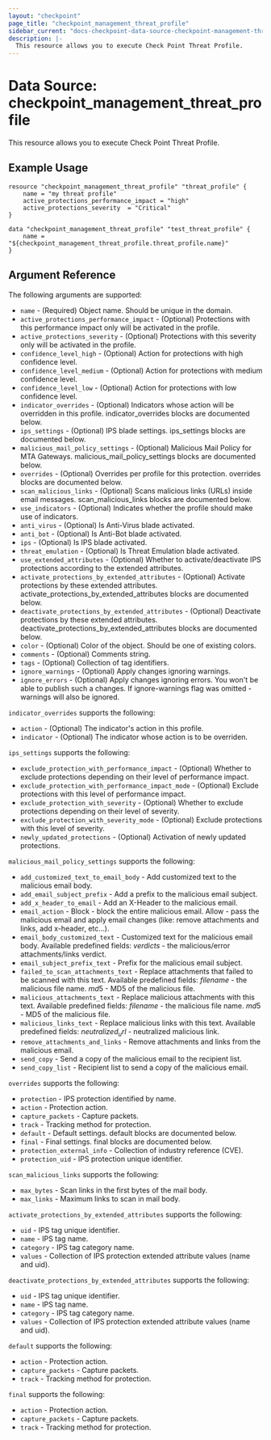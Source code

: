 ```yaml
---
layout: "checkpoint"
page_title: "checkpoint_management_threat_profile"
sidebar_current: "docs-checkpoint-data-source-checkpoint-management-threat-profile"
description: |-
  This resource allows you to execute Check Point Threat Profile.
---
```


# Data Source: checkpoint_management_threat_profile

This resource allows you to execute Check Point Threat Profile.

## Example Usage


```hcl
resource "checkpoint_management_threat_profile" "threat_profile" {
	name = "my threat profile"
	active_protections_performance_impact = "high"
	active_protections_severity	 = "Critical"
}

data "checkpoint_management_threat_profile" "test_threat_profile" {
    name = "${checkpoint_management_threat_profile.threat_profile.name}"
}
```

## Argument Reference

The following arguments are supported:

* `name` - (Required) Object name. Should be unique in the domain.
* `active_protections_performance_impact` - (Optional) Protections with this performance impact only will be activated in the profile.
* `active_protections_severity` - (Optional) Protections with this severity only will be activated in the profile.
* `confidence_level_high` - (Optional) Action for protections with high confidence level.
* `confidence_level_medium` - (Optional) Action for protections with medium confidence level.
* `confidence_level_low` - (Optional) Action for protections with low confidence level.
* `indicator_overrides` - (Optional) Indicators whose action will be overridden in this profile. indicator_overrides blocks are documented below.
* `ips_settings` - (Optional) IPS blade settings. ips_settings blocks are documented below.
* `malicious_mail_policy_settings` - (Optional) Malicious Mail Policy for MTA Gateways. malicious_mail_policy_settings blocks are documented below.
* `overrides` - (Optional) Overrides per profile for this protection. overrides blocks are documented below.
* `scan_malicious_links` - (Optional) Scans malicious links (URLs) inside email messages. scan_malicious_links blocks are documented below.
* `use_indicators` - (Optional) Indicates whether the profile should make use of indicators.
* `anti_virus` - (Optional) Is Anti-Virus blade activated.
* `anti_bot` - (Optional) Is Anti-Bot blade activated.
* `ips` - (Optional) Is IPS blade activated.
* `threat_emulation` - (Optional) Is Threat Emulation blade activated.
* `use_extended_attributes` - (Optional) Whether to activate/deactivate IPS protections according to the extended attributes.
* `activate_protections_by_extended_attributes` - (Optional) Activate protections by these extended attributes. activate_protections_by_extended_attributes blocks are documented below.
* `deactivate_protections_by_extended_attributes` - (Optional) Deactivate protections by these extended attributes. deactivate_protections_by_extended_attributes blocks are documented below.
* `color` - (Optional) Color of the object. Should be one of existing colors.
* `comments` - (Optional) Comments string.
* `tags` - (Optional) Collection of tag identifiers.
* `ignore_warnings` - (Optional) Apply changes ignoring warnings.
* `ignore_errors` - (Optional) Apply changes ignoring errors. You won't be able to publish such a changes. If ignore-warnings flag was omitted - warnings will also be ignored.

`indicator_overrides` supports the following:

* `action` - (Optional) The indicator's action in this profile.
* `indicator` - (Optional) The indicator whose action is to be overriden.

`ips_settings` supports the following:

* `exclude_protection_with_performance_impact` - (Optional) Whether to exclude protections depending on their level of performance impact.
* `exclude_protection_with_performance_impact_mode` - (Optional) Exclude protections with this level of performance impact.
* `exclude_protection_with_severity` - (Optional) Whether to exclude protections depending on their level of severity.
* `exclude_protection_with_severity_mode` - (Optional) Exclude protections with this level of severity.
* `newly_updated_protections` - (Optional) Activation of newly updated protections.

`malicious_mail_policy_settings` supports the following:

* `add_customized_text_to_email_body` - Add customized text to the malicious email body.
* `add_email_subject_prefix` - Add a prefix to the malicious email subject.
* `add_x_header_to_email` - Add an X-Header to the malicious email.
* `email_action` - Block - block the entire malicious email. Allow - pass the malicious email and apply email changes (like: remove attachments and links, add x-header, etc...).
* `email_body_customized_text` - Customized text for the malicious email body. Available predefined fields: $verdicts$ - the malicious/error attachments/links verdict.
* `email_subject_prefix_text` - Prefix for the malicious email subject.
* `failed_to_scan_attachments_text` - Replace attachments that failed to be scanned with this text. Available predefined fields: $filename$ - the malicious file name. $md5$ - MD5 of the malicious file.
* `malicious_attachments_text` - Replace malicious attachments with this text. Available predefined fields: $filename$ - the malicious file name. $md5$ - MD5 of the malicious file.
* `malicious_links_text` - Replace malicious links with this text. Available predefined fields: $neutralized_url$ - neutralized malicious link.
* `remove_attachments_and_links` - Remove attachments and links from the malicious email.
* `send_copy` - Send a copy of the malicious email to the recipient list.
* `send_copy_list` - Recipient list to send a copy of the malicious email.

`overrides` supports the following:

* `protection` - IPS protection identified by name.
* `action` - Protection action.
* `capture_packets` - Capture packets.
* `track` - Tracking method for protection.
* `default` - Default settings. default blocks are documented below.
* `final` - Final settings. final blocks are documented below.
* `protection_external_info` - Collection of industry reference (CVE).
* `protection_uid` - IPS protection unique identifier.

`scan_malicious_links` supports the following:

* `max_bytes` - Scan links in the first bytes of the mail body.
* `max_links` - Maximum links to scan in mail body.

`activate_protections_by_extended_attributes` supports the following:

* `uid` - IPS tag unique identifier.
* `name` - IPS tag name.
* `category` - IPS tag category name.
* `values` - Collection of IPS protection extended attribute values (name and uid).

`deactivate_protections_by_extended_attributes` supports the following:

* `uid` - IPS tag unique identifier.
* `name` - IPS tag name.
* `category` - IPS tag category name.
* `values` - Collection of IPS protection extended attribute values (name and uid).

`default` supports the following:

* `action` - Protection action.
* `capture_packets` - Capture packets.
* `track` - Tracking method for protection.

`final` supports the following:

* `action` - Protection action.
* `capture_packets` - Capture packets.
* `track` - Tracking method for protection.
